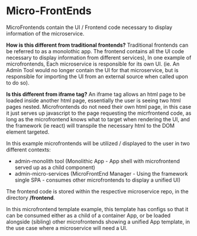 # Micro-FrontEnds

MicroFrontends contain the UI / Frontend code necessary to display information of the microservice.

**How is this different from traditional frontends?**
Traditional frontends can be referred to as a monolothic app. The frontend contains all the UI code necessary to display information from different services), In one example of microfrontends, Each microservice is responsible for its own UI. (ie. An Admin Tool would no longer contain the UI for that microservice, but is responsible for importing the UI from an external source when called upon to do so).

**Is this different from iframe tag?**
An iframe tag allows an html page to be loaded inside another html page, essentially the user is seeing two html pages nested.
Microfrontends do not need their own html page, in this case it just serves up javascript to the page requesting the micrfrontend code, as long as the microfrontend knows what to target when rendering the UI, and the framework (ie react) will transpile the necessary html to the DOM element targeted.

In this example microfrontends will be utilized / displayed to the user in two different contexts:

- admin-monolith tool (Monolithic App - App shell with microfrontend served up as a child component)
- admin-micro-services (MicroFrontEnd Manager - Using the framework single SPA - consumes other microfrontends to display a unified UI)

The frontend code is stored within the respective microservice repo, in the directory **/frontend**.

In this microfrontend template example, this template has configs so that it can be consumed either as a child of a container App, or be loaded alongside (sibling) other microfrontends showing a unified App template, in the use case where a microservice will need a UI.

